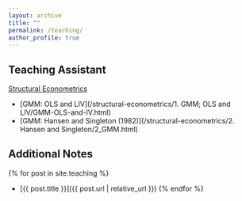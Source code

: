 ```yaml
---
layout: archive
title: ""
permalink: /teaching/
author_profile: true
---
```


## Teaching Assistant

[Structural Econometrics](https://comlabgames.com/structuraleconometrics/)
- [GMM: OLS and LIV](/structural-econometrics/1. GMM; OLS and LIV/GMM-OLS-and-IV.html)
- [GMM: Hansen and Singleton (1982)](/structural-econometrics/2. Hansen and Singleton/2_GMM.html)

## Additional Notes

{% for post in site.teaching %}
- [{{ post.title }}]({{ post.url | relative_url }})
{% endfor %}
